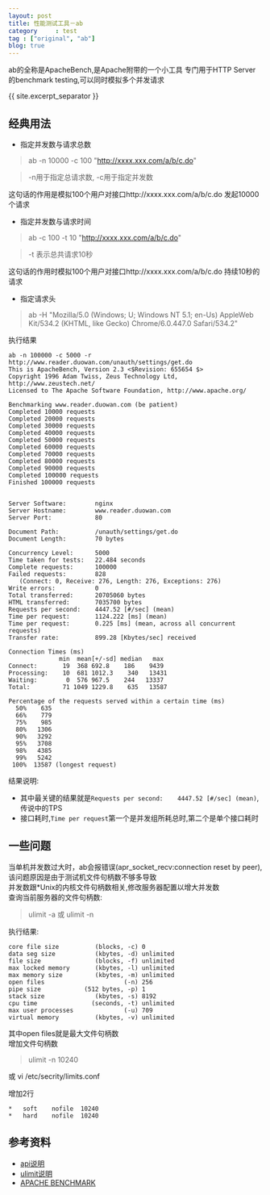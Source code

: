 ```yaml
---
layout: post
title: 性能测试工具－ab
category     : test
tag : ["original", "ab"]
blog: true
---
```

ab的全称是ApacheBench,是Apache附带的一个小工具
专门用于HTTP Server的benchmark testing,可以同时模拟多个并发请求

{{ site.excerpt_separator }}

## 经典用法
* 指定并发数与请求总数

> ab -n 10000 -c 100 "http://xxxx.xxx.com/a/b/c.do"

> -n用于指定总请求数, -c用于指定并发数

这句话的作用是模拟100个用户对接口http://xxxx.xxx.com/a/b/c.do 发起10000个请求

* 指定并发数与请求时间

> ab -c 100 -t 10 "http://xxxx.xxx.com/a/b/c.do"

> -t 表示总共请求10秒

这句话的作用时模拟100个用户对接口http://xxxx.xxx.com/a/b/c.do 持续10秒的请求

* 指定请求头

> ab -H "Mozilla/5.0 (Windows; U; Windows NT 5.1; en-Us) AppleWeb Kit/534.2 (KHTML, like Gecko) Chrome/6.0.447.0 Safari/534.2"

执行结果

```
ab -n 100000 -c 5000 -r http://www.reader.duowan.com/unauth/settings/get.do   
This is ApacheBench, Version 2.3 <$Revision: 655654 $>
Copyright 1996 Adam Twiss, Zeus Technology Ltd, http://www.zeustech.net/
Licensed to The Apache Software Foundation, http://www.apache.org/

Benchmarking www.reader.duowan.com (be patient)
Completed 10000 requests
Completed 20000 requests
Completed 30000 requests
Completed 40000 requests
Completed 50000 requests
Completed 60000 requests
Completed 70000 requests
Completed 80000 requests
Completed 90000 requests
Completed 100000 requests
Finished 100000 requests


Server Software:        nginx
Server Hostname:        www.reader.duowan.com
Server Port:            80

Document Path:          /unauth/settings/get.do
Document Length:        70 bytes

Concurrency Level:      5000
Time taken for tests:   22.484 seconds
Complete requests:      100000
Failed requests:        828
   (Connect: 0, Receive: 276, Length: 276, Exceptions: 276)
Write errors:           0
Total transferred:      20705060 bytes
HTML transferred:       7035700 bytes
Requests per second:    4447.52 [#/sec] (mean)
Time per request:       1124.222 [ms] (mean)
Time per request:       0.225 [ms] (mean, across all concurrent requests)
Transfer rate:          899.28 [Kbytes/sec] received

Connection Times (ms)
              min  mean[+/-sd] median   max
Connect:       19  368 692.8    186    9439
Processing:    10  681 1012.3    340   13431
Waiting:        0  576 967.5    244   13337
Total:         71 1049 1229.8    635   13587

Percentage of the requests served within a certain time (ms)
  50%    635
  66%    779
  75%    985
  80%   1306
  90%   3292
  95%   3708
  98%   4385
  99%   5242
 100%  13587 (longest request)
```

结果说明:

- 其中最关键的结果就是`Requests per second:    4447.52 [#/sec] (mean)`,传说中的TPS
- 接口耗时,`Time per request`第一个是并发组所耗总时,第二个是单个接口耗时

## 一些问题
当单机并发数过大时，ab会报错误(apr_socket_recv:connection reset by peer), 该问题原因是由于测试机文件句柄数不够多导致<br/>
并发数跟*Unix的内核文件句柄数相关,修改服务器配置以增大并发数<br/>
查询当前服务器的文件句柄数:<br/>
> ulimit -a 
> 或
> ulimit -n

执行结果:

```
core file size          (blocks, -c) 0
data seg size           (kbytes, -d) unlimited
file size               (blocks, -f) unlimited
max locked memory       (kbytes, -l) unlimited
max memory size         (kbytes, -m) unlimited
open files                      (-n) 256
pipe size            (512 bytes, -p) 1
stack size              (kbytes, -s) 8192
cpu time               (seconds, -t) unlimited
max user processes              (-u) 709
virtual memory          (kbytes, -v) unlimited
```

其中open files就是最大文件句柄数<br/>
增加文件句柄数
> ulimit -n 10240

或 vi /etc/secrity/limits.conf<br/>

增加2行

```
*	soft	nofile	10240
*	hard	nofile	10240
```

## 参考资料
- [api说明](http://httpd.apache.org/docs/2.0/programs/ab.html)
- [ulimit说明](http://blog.yufeng.info/archives/1380)
- [APACHE BENCHMARK](http://mo2g.com/view/38/)
